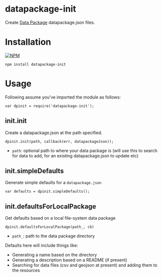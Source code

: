 datapackage-init
================

Create [Data Package][] datapackage.json files.

[Data Package]: http://data.okfn.org/standards/data-package

# Installation

[![NPM](https://nodei.co/npm/datapackage-init.png)](https://nodei.co/npm/datapackage-init/)

```
npm install datapackage-init
```

# Usage

Following assume you've imported the module as follows:

```
var dpinit = require('datapackage-init');
```

## init.init

Create a datapackage.json at the path specified.

```
dpinit.init(path, callback(err, datapackageJson));
```

* `path`: optional path to where your data package is (will use this to search
  for data to add, for an existing datapackage.json to update etc)

## init.simpleDefaults

Generate simple defaults for a `datapackage.json`

```
var defaults = dpinit.simpleDefaults();
```

## init.defaultsForLocalPackage

Get defaults based on a local file-system data package

```
dpinit.defaultsForLocalPackage(path_, cb)
```

* `path_`: path to the data package directory

Defaults here will include things like:

- Generating a name based on the directory
- Generating a description based on a README (if present)
- Searching for data files (csv and geojson at present) and adding them to the
  resources

